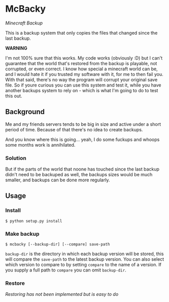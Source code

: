 # McBacky

*Minecraft Backup*

This is a backup system that only copies the files that changed since the last backup.

**WARNING**

I'm not 100% sure that this works. My code works (obviously :D) but I can't guarantee that the world that's restored from the backup is playable, not corrupted, or even correct. I know how special a minecraft world can be, and I would hate it if you trusted my software with it, for me to then fail you. With that said, there's no way the program will corrupt your original save file. So if youre curious you can use this system and test it, while you have another backups system to rely on - which is what I'm going to do to test this out.

## Background
Me and my friends servers tends to be big in size and active under a short period of time. Because of that there's no idea to create backups.

And you know where this is going... yeah, I do some fuckups and whoops some months work is annihilated.

### Solution
But if the parts of the world that noone has touched since the last backup didn't need to be backuped as well, the backups sizes would be much smaller, and backups can be done more regularly.

## Usage

### Install

	$ python setup.py install

### Make backup

	$ mcbacky [--backup-dir] [--compare] save-path

`backup-dir` is the directory in which each backup version will be stored, this will compare the `save-path` to the latest backup version. You can also select which version to compare to by setting `compare` to the name of a version. If you supply a full path to `compare` you can omit `backup-dir`.

### Restore
*Restoring has not been implemented but is easy to do*
